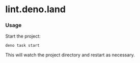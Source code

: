 # lint.deno.land

### Usage

Start the project:

```
deno task start
```

This will watch the project directory and restart as necessary.
